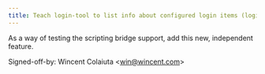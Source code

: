 ```yaml
---
title: Teach login-tool to list info about configured login items (login-tool, c5f3beb)
---
```


As a way of testing the scripting bridge support, add this new, independent feature.

Signed-off-by: Wincent Colaiuta &lt;win@wincent.com&gt;
